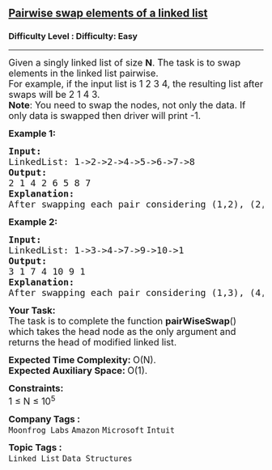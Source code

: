 <h2><a href="https://www.geeksforgeeks.org/problems/pairwise-swap-elements-of-a-linked-list-by-swapping-data/1?page=6&sprint=a663236c31453b969852f9ea22507634&sprint=a663236c31453b969852f9ea22507634&sortBy=submissions">Pairwise swap elements of a linked list</a></h2><h3>Difficulty Level : Difficulty: Easy</h3><hr><div class="problems_problem_content__Xm_eO"><p><span style="font-size: 18px;">Given a singly linked list of size <strong>N</strong>. The task is to swap elements in the linked list pairwise.<br>For example, if the input list is 1 2 3 4, the resulting list after swaps will be 2 1 4 3.<br><strong>Note</strong>: You need to swap the nodes, not only the data. If only data is swapped then driver will print -1.</span></p>
<p><span style="font-size: 18px;"><strong>Example 1:</strong></span></p>
<pre><span style="font-size: 18px;"><strong>Input:
</strong>LinkedList: 1-&gt;2-&gt;2-&gt;4-&gt;5-&gt;6-&gt;7-&gt;8
<strong>Output: <br></strong>2&nbsp;1&nbsp;4&nbsp;2&nbsp;6&nbsp;5&nbsp;8&nbsp;7<strong>
Explanation: <br></strong>After swapping each pair considering (1,2), (2, 4), (5, 6).. so on as pairs, we get 2, 1, 4, 2, 6, 5, 8, 7 as a new linked list.</span>
</pre>
<p><span style="font-size: 18px;"><strong>Example 2:</strong></span></p>
<pre><span style="font-size: 18px;"><strong>Input:
</strong>LinkedList: 1-&gt;3-&gt;4-&gt;7-&gt;9-&gt;10-&gt;1
<strong>Output: <br></strong>3&nbsp;1&nbsp;7&nbsp;4&nbsp;10&nbsp;9&nbsp;1<strong>
Explanation: <br></strong>After swapping each pair considering (1,3), (4, 7), (9, 10).. so on as pairs, we get 3, 1, 7, 4, 10, 9, 1 as a new linked list.</span></pre>
<p><span style="font-size: 18px;"><strong>Your Task:</strong><br>The task is to complete the function&nbsp;<strong>pairWiseSwap</strong>() which takes the head node as the only argument and returns the head of modified linked list.</span></p>
<p><span style="font-size: 18px;"><strong>Expected Time Complexity:&nbsp;</strong>O(N).<br><strong>Expected Auxiliary Space:&nbsp;</strong>O(1).</span></p>
<p><span style="font-size: 18px;"><strong>Constraints:</strong><br>1 ≤ N ≤&nbsp;10<sup>5</sup></span></p></div><p><span style=font-size:18px><strong>Company Tags : </strong><br><code>Moonfrog Labs</code>&nbsp;<code>Amazon</code>&nbsp;<code>Microsoft</code>&nbsp;<code>Intuit</code>&nbsp;<br><p><span style=font-size:18px><strong>Topic Tags : </strong><br><code>Linked List</code>&nbsp;<code>Data Structures</code>&nbsp;